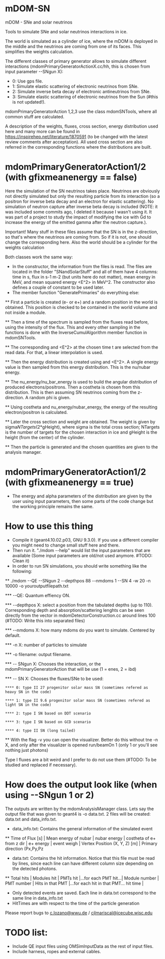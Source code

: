 # mDOM-SN
mDOM - SNe and solar neutrinos

Tools to simulate SNe and solar neutrinos interactions in ice. 

The world is simulated as a cylinder of ice, where the mDOM is deployed in the middle and the neutrinos are coming from one of its faces. This simplifies the weights calculation.

The different classes of primary generator allows to simulate different interactions (mdomPrimaryGeneratorActionX.cc/hh, this is chosen from input parameter --SNgun X):
- 0: Use gps file.
- 1: Simulate elastic scattering of electronic neutrinos from SNe.
- 2: Simulate inverse beta decay of electronic antineutrinos from SNe.
- 3: Simulate elastic scattering of electronic neutrinos from the Sun (#this is not updated!).

mdomPrimaryGeneratorAction 1,2,3 use the class mdomSNTools, where all common stuff are calculated.

A description of the weights, fluxes, cross section, energy distribution used here and many more can be found in https://inspirehep.net/literature/1870591 (to be changed with the latest review comments after acceptation). All used cross section are also referred in the corresponding functions where the distributions are built.

# mdomPrimaryGeneratorAction1/2 (with gfixmeanenergy == false)
Here the simulation of the SN neutrinos takes place. Neutrinos are obviously not directly simulated but only the resulting particle from its interaction (so a positron for inverse beta decay and an electron for elastic scattering). No simulation of neutron capture after inverse beta decay is included (NOTE: it was included some commits ago, I deleted it because I wasn't using it. It was part of a project to study the impact of modifying the ice with Gd to increase the energy of the emitted gamma after the neutron capture.).

Important! Many stuff in these files assume that the SN is in the z-direction, so that's where the neutrinos are coming from. So if it is not, one should change the corresponding here. Also the world should be a cylinder for the weights calculation

Both classes work the same way:
 * In the constructor, the information from the files is read. The files are located in the folder "SNandSolarStuff" and all of them have 4 columns: time in s, flux in s-1 m-2 (but units here do not matter), mean energy <E> in MeV, and mean squared energy <E^2> in MeV^2. The constructor also defines a couple of constant to be used later.
  * The member function "GeneratePrimaries" do everything else:
  
  ** First a particle is created (e- or e+) and a random position in the world is obtained. This position is checked to be contained in the world volume and not inside a module.
  
  ** Then a time of the spectrum is sampled from the fluxes read before, using the intensity of the flux. This and every other sampling in the functions is done with the InverseCumulAlgorithm member function in mdomSNTools.
  
  ** The corresponding <E> and <E^2> at the chosen time t are selected from the read data. For that, a linear interpolation is used.
  
  ** Then the energy distribution is created using <E> and <E^2>. A single energy value is then sampled from this energy distribution. This is the nu/nubar energy.
  
  ** The nu_energy/nu_bar_energy is used to build the angular distribution of produced electrons/positrons. Then a costheta is chosen from this distribution. This is then assuming SN neutrinos coming from the z-direction. A random phi is given.
  
  ** Using costheta and nu_energy/nubar_energy, the energy of the resulting electron/positron is calculated.
  
  ** Later the cross section and weight are obtained. The weight is given by sigma*NTargets*(2*gHeight), where sigma is the total cross section; NTargets is the number of targets for the chosen interaction in ice and gHeight is the height (from the center) of the cylinder.
  
  ** Then the particle is generated and the chosen quantities are given to the analysis manager.

# mdomPrimaryGeneratorAction1/2 (with gfixmeanenergy == true)
  * The energy and alpha parameters of the distribution are given by the user using input parameters, then some parts of the code change but the working principle remains the same.

# How to use this thing
  
  * Compile it (geant4.10.02.p03, GNU 9.3.0). If you use a different compiler you might need to change small stuff here and there.
  * Then run it. "./mdom --help" would list the input parameters that are available (Some input parameters are old/not used anymore. #TODO: Clean it)
  * In order to run SN simulations, you should write something like the following:
  
  ** ./mdom --QE --SNgun 2 --depthpos 88 --nmdoms 1 --SN 4 -w 20 -n 10000 -o youroutputfilepath.txt
  
  *** --QE: Quantum effiency ON.
  
  *** --depthpos X: select a position from the tabulated depths (up to 110). Corresponding depth and absorption/scattering lenghts can be seen directly from the vector in mdomDetectorConstruction.cc around lines 100 (#TODO: Write this into separated files)
  
  *** --nmdoms X: how many mdoms do you want to simulate. Centered by default.
  
  *** -n X: number of particles to simulate
  
  *** -o filename: output filename. 
  
  *** -- SNgun X: Chooses the interaction, or the mdomPrimaryGeneratorAction that will be use (1 = enes, 2 = ibd)
  
  *** -- SN X: Chooses the fluxes/SNe to be used:
  
    **** 0: type II 27 progenitor solar mass SN (sometimes refered as heavy SN in the code)
  
    **** 1: type II 9.6 progenitor solar mass SN (sometimes refered as light SN in the code)
  
    **** 2: type I SN based on DDT scenario
  
    **** 3: type I SN based on GCD scenario
  
    **** 4: type II SN (long tailed)
  
  ** With the flag -v you can open the visualizer. Better do this without tne -n X, and only after the visualizer is opened run/beamOn 1 (only 1 or you'll see nothing just photons)
  
Type I fluxes are a bit weird and I prefer to do not use them (#TODO: To be studied and replaced if necessary).

# How does the output look like (when using --SNgun 1 or 2)

The outputs are written by the mdomAnalysisManager class. Lets say the output file that was given to geant4 is -o data.txt. 2 files will be created: data.txt and data_info.txt.
  * data_info.txt: Contains the general information of the simulated event
  
  ** Time of Flux [s] | Mean energy of nubar | nubar energy | costheta of e+ from z dir | e+ energy | event weigh | Vertex Position (X, Y, Z) [m] | Primary direction (Px,Py,Pz
  
  * data.txt: Contains the hit information. Notice that this file must be read by lines, since each line can have different column size depending on the detected photons.
  
  ** Total hits | Modules hit | PMTs hit |...for each PMT hit...| Module number | PMT number | Hits in that PMT |...for each hit in that PMT... hit time |
  
  * Only detected events are saved. Each line in data.txt correspond to the same line in data_info.txt
  * HitTimes are with respect to the time of the particle generation
 
 Please report bugs to c.lozano@wwu.de / cjlmariscal@icecube.wisc.edu
 
 # TODO list:
 * Include QE input files using OMSimInputData as the rest of input files.
 * Include harness, ropes and external cables.
